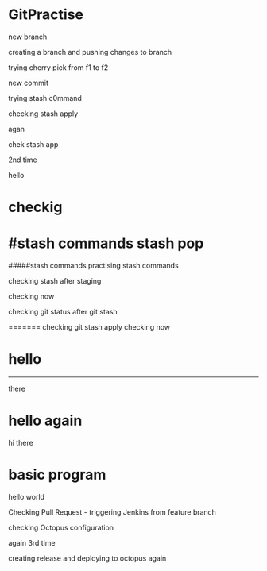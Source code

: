 
# GitPractise

new branch

creating a branch and pushing changes to branch

trying cherry pick from f1 to f2


new commit

trying stash c0mmand


checking stash apply

agan


chek stash app

2nd time


hello


checkig
=======
#stash commands
stash pop
=======
#####stash commands
practising stash commands

checking stash after staging

checking now

checking git status after git stash

=======
checking git stash apply
checking now


hello
=======
--------------
there

hello again
=======
hi there

basic program
=======

hello world

Checking Pull Request - triggering Jenkins from feature branch


checking Octopus configuration

again
3rd time

creating release and deploying to octopus
again